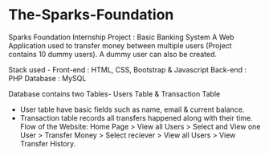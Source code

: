 # The-Sparks-Foundation
Sparks Foundation Internship Project : Basic Banking System
A Web Application used to transfer money between multiple users (Project contains 10 dummy users). A dummy user can also be created.

Stack used - Front-end : HTML, CSS, Bootstrap & Javascript Back-end : PHP Database : MySQL

Database contains two Tables- Users Table & Transaction Table

- User table have basic fields such as name, email & current balance.
- Transaction table records all transfers happened along with their time.
Flow of the Website: Home Page > View all Users > Select and View one User > Transfer Money > Select reciever > View all Users > View Transfer History.
